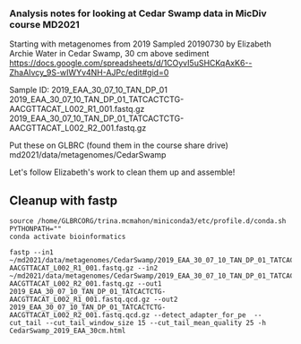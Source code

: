 ###  Analysis notes for looking at Cedar Swamp data in MicDiv course MD2021

Starting with metagenomes from 2019
Sampled 20190730 by Elizabeth Archie
Water in Cedar Swamp, 30 cm above sediment
https://docs.google.com/spreadsheets/d/1COyvI5uSHCKqAxK6--ZhaAIvcy_9S-wIWYv4NH-AJPc/edit#gid=0

Sample ID:  2019_EAA_30_07_10_TAN_DP_01
2019_EAA_30_07_10_TAN_DP_01_TATCACTCTG-AACGTTACAT_L002_R1_001.fastq.gz
2019_EAA_30_07_10_TAN_DP_01_TATCACTCTG-AACGTTACAT_L002_R2_001.fastq.gz

Put these on GLBRC (found them in the course share drive)
md2021/data/metagenomes/CedarSwamp

Let's follow Elizabeth's work to clean them up and assemble!

##  Cleanup with fastp

```
source /home/GLBRCORG/trina.mcmahon/miniconda3/etc/profile.d/conda.sh
PYTHONPATH=""
conda activate bioinformatics

fastp --in1 ~/md2021/data/metagenomes/CedarSwamp/2019_EAA_30_07_10_TAN_DP_01_TATCACTCTG-AACGTTACAT_L002_R1_001.fastq.gz --in2 ~/md2021/data/metagenomes/CedarSwamp/2019_EAA_30_07_10_TAN_DP_01_TATCACTCTG-AACGTTACAT_L002_R2_001.fastq.gz --out1 2019_EAA_30_07_10_TAN_DP_01_TATCACTCTG-AACGTTACAT_L002_R1_001.fastq.qcd.gz --out2 2019_EAA_30_07_10_TAN_DP_01_TATCACTCTG-AACGTTACAT_L002_R2_001.fastq.qcd.gz --detect_adapter_for_pe  --cut_tail --cut_tail_window_size 15 --cut_tail_mean_quality 25 -h CedarSwamp_2019_EAA_30cm.html
```
